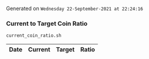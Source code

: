 Generated on `Wednesday 22-September-2021 at 22:24:16`

### Current to Target Coin Ratio
`current_coin_ratio.sh`

Date|Current|Target|Ratio
---|---|---|---
